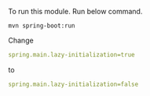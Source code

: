 To run this module. Run below command.
``` shell
mvn spring-boot:run
```
Change
``` yml
spring.main.lazy-initialization=true
```
to
```yml
spring.main.lazy-initialization=false
```